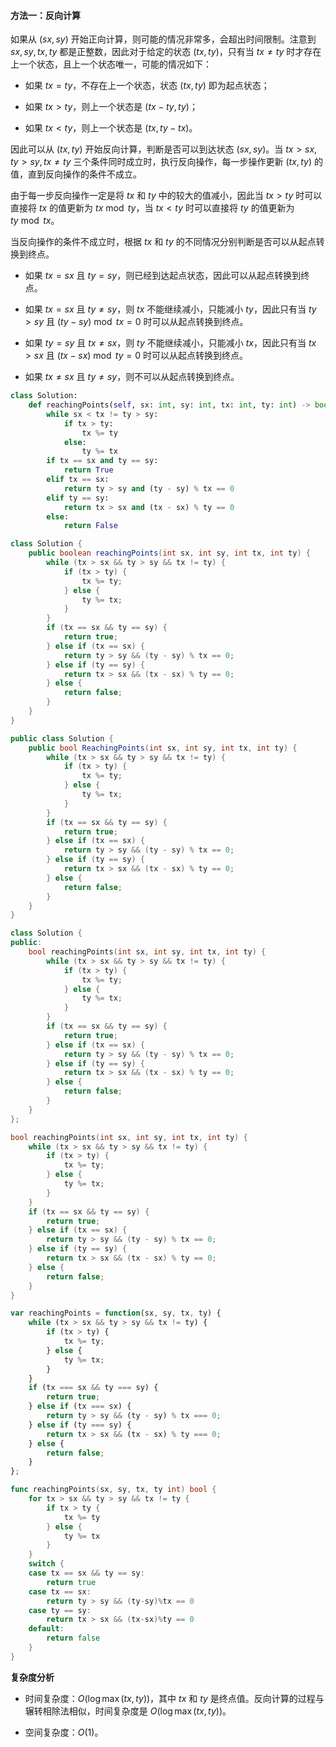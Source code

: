 #### 方法一：反向计算

如果从 $(\textit{sx}, \textit{sy})$ 开始正向计算，则可能的情况非常多，会超出时间限制。注意到 $\textit{sx}, \textit{sy}, \textit{tx}, \textit{ty}$ 都是正整数，因此对于给定的状态 $(\textit{tx}, \textit{ty})$，只有当 $\textit{tx} \ne \textit{ty}$ 时才存在上一个状态，且上一个状态唯一，可能的情况如下：

- 如果 $\textit{tx} = \textit{ty}$，不存在上一个状态，状态 $(\textit{tx}, \textit{ty})$ 即为起点状态；

- 如果 $\textit{tx} > \textit{ty}$，则上一个状态是 $(\textit{tx} - \textit{ty}, \textit{ty})$；

- 如果 $\textit{tx} < \textit{ty}$，则上一个状态是 $(\textit{tx}, \textit{ty} - \textit{tx})$。

因此可以从 $(\textit{tx}, \textit{ty})$ 开始反向计算，判断是否可以到达状态 $(\textit{sx}, \textit{sy})$。当 $\textit{tx} > \textit{sx}, \textit{ty} > \textit{sy}, \textit{tx} \ne \textit{ty}$ 三个条件同时成立时，执行反向操作，每一步操作更新 $(\textit{tx}, \textit{ty})$ 的值，直到反向操作的条件不成立。

由于每一步反向操作一定是将 $\textit{tx}$ 和 $\textit{ty}$ 中的较大的值减小，因此当 $\textit{tx} > \textit{ty}$ 时可以直接将 $\textit{tx}$ 的值更新为 $\textit{tx} \bmod \textit{ty}$，当 $\textit{tx} < \textit{ty}$ 时可以直接将 $\textit{ty}$ 的值更新为 $\textit{ty} \bmod \textit{tx}$。

当反向操作的条件不成立时，根据 $\textit{tx}$ 和 $\textit{ty}$ 的不同情况分别判断是否可以从起点转换到终点。

- 如果 $\textit{tx} = \textit{sx}$ 且 $\textit{ty} = \textit{sy}$，则已经到达起点状态，因此可以从起点转换到终点。

- 如果 $\textit{tx} = \textit{sx}$ 且 $\textit{ty} \ne \textit{sy}$，则 $\textit{tx}$ 不能继续减小，只能减小 $\textit{ty}$，因此只有当 $\textit{ty} > \textit{sy}$ 且 $(\textit{ty} - \textit{sy}) \bmod \textit{tx} = 0$ 时可以从起点转换到终点。

- 如果 $\textit{ty} = \textit{sy}$ 且 $\textit{tx} \ne \textit{sx}$，则 $\textit{ty}$ 不能继续减小，只能减小 $\textit{tx}$，因此只有当 $\textit{tx} > \textit{sx}$ 且 $(\textit{tx} - \textit{sx}) \bmod \textit{ty} = 0$ 时可以从起点转换到终点。

- 如果 $\textit{tx} \ne \textit{sx}$ 且 $\textit{ty} \ne \textit{sy}$，则不可以从起点转换到终点。

```Python [sol1-Python3]
class Solution:
    def reachingPoints(self, sx: int, sy: int, tx: int, ty: int) -> bool:
        while sx < tx != ty > sy:
            if tx > ty:
                tx %= ty
            else:
                ty %= tx
        if tx == sx and ty == sy:
            return True
        elif tx == sx:
            return ty > sy and (ty - sy) % tx == 0
        elif ty == sy:
            return tx > sx and (tx - sx) % ty == 0
        else:
            return False
```

```Java [sol1-Java]
class Solution {
    public boolean reachingPoints(int sx, int sy, int tx, int ty) {
        while (tx > sx && ty > sy && tx != ty) {
            if (tx > ty) {
                tx %= ty;
            } else {
                ty %= tx;
            }
        }
        if (tx == sx && ty == sy) {
            return true;
        } else if (tx == sx) {
            return ty > sy && (ty - sy) % tx == 0;
        } else if (ty == sy) {
            return tx > sx && (tx - sx) % ty == 0;
        } else {
            return false;
        }
    }
}
```

```C# [sol1-C#]
public class Solution {
    public bool ReachingPoints(int sx, int sy, int tx, int ty) {
        while (tx > sx && ty > sy && tx != ty) {
            if (tx > ty) {
                tx %= ty;
            } else {
                ty %= tx;
            }
        }
        if (tx == sx && ty == sy) {
            return true;
        } else if (tx == sx) {
            return ty > sy && (ty - sy) % tx == 0;
        } else if (ty == sy) {
            return tx > sx && (tx - sx) % ty == 0;
        } else {
            return false;
        }
    }
}
```

```C++ [sol1-C++]
class Solution {
public:
    bool reachingPoints(int sx, int sy, int tx, int ty) {
        while (tx > sx && ty > sy && tx != ty) {
            if (tx > ty) {
                tx %= ty;
            } else {
                ty %= tx;
            }
        }
        if (tx == sx && ty == sy) {
            return true;
        } else if (tx == sx) {
            return ty > sy && (ty - sy) % tx == 0;
        } else if (ty == sy) {
            return tx > sx && (tx - sx) % ty == 0;
        } else {
            return false;
        }
    }
};
```

```C [sol1-C]
bool reachingPoints(int sx, int sy, int tx, int ty) {
    while (tx > sx && ty > sy && tx != ty) {
        if (tx > ty) {
            tx %= ty;
        } else {
            ty %= tx;
        }
    }
    if (tx == sx && ty == sy) {
        return true;
    } else if (tx == sx) {
        return ty > sy && (ty - sy) % tx == 0;
    } else if (ty == sy) {
        return tx > sx && (tx - sx) % ty == 0;
    } else {
        return false;
    }
}
```

```JavaScript [sol1-JavaScript]
var reachingPoints = function(sx, sy, tx, ty) {
    while (tx > sx && ty > sy && tx != ty) {
        if (tx > ty) {
            tx %= ty;
        } else {
            ty %= tx;
        }
    }
    if (tx === sx && ty === sy) {
        return true;
    } else if (tx === sx) {
        return ty > sy && (ty - sy) % tx === 0;
    } else if (ty === sy) {
        return tx > sx && (tx - sx) % ty === 0;
    } else {
        return false;
    }
};
```

```go [sol1-Golang]
func reachingPoints(sx, sy, tx, ty int) bool {
    for tx > sx && ty > sy && tx != ty {
        if tx > ty {
            tx %= ty
        } else {
            ty %= tx
        }
    }
    switch {
    case tx == sx && ty == sy:
        return true
    case tx == sx:
        return ty > sy && (ty-sy)%tx == 0
    case ty == sy:
        return tx > sx && (tx-sx)%ty == 0
    default:
        return false
    }
}
```

**复杂度分析**

- 时间复杂度：$O(\log \max(\textit{tx}, \textit{ty}))$，其中 $\textit{tx}$ 和 $\textit{ty}$ 是终点值。反向计算的过程与辗转相除法相似，时间复杂度是 $O(\log \max(\textit{tx}, \textit{ty}))$。

- 空间复杂度：$O(1)$。